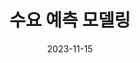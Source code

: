 ---
title: 수요 예측 모델링
date: 2023-11-15
tags:
  - demand-modeling
  - data-analysis
summary: 시계열 데이터를 활용한 수요 예측 딥러닝 모델
---